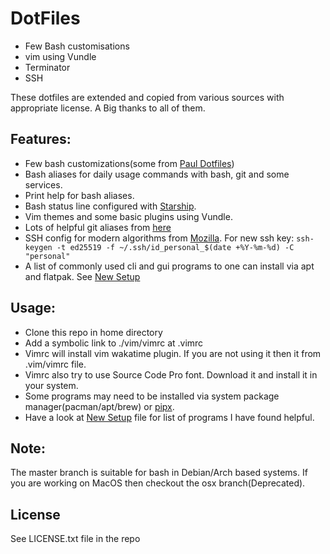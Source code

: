 # DotFiles

- Few Bash customisations
- vim using Vundle
- Terminator
- SSH

These dotfiles are extended and copied from various sources with appropriate license. A Big thanks to all of them.

## Features:

- Few bash customizations(some from [Paul Dotfiles](]https://github.com/paulirish/dotfiles))
- Bash aliases for daily usage commands with bash, git and some services.
- Print help for bash aliases.
- Bash status line configured with [Starship](https://starship.rs).
- Vim themes and some basic plugins using Vundle.
- Lots of helpful git aliases from [here](https://github.com/theskumar/dotfiles)
- SSH config for modern algorithms from [Mozilla](https://infosec.mozilla.org/guidelines/openssh). For new ssh key: `ssh-keygen -t ed25519 -f ~/.ssh/id_personal_$(date +%Y-%m-%d) -C "personal"`
- A list of commonly used cli and gui programs to one can install via apt and flatpak. See [New Setup](./new_setup.md)

## Usage:

- Clone this repo in home directory
- Add a symbolic link to ./vim/vimrc at .vimrc
- Vimrc will install vim wakatime plugin. If you are not using it then it from .vim/vimrc file.
- Vimrc also try to use Source Code Pro font. Download it and install it in your system.
- Some programs may need to be installed via system package manager(pacman/apt/brew) or [pipx](https://github.com/pipxproject/pipx/).
- Have a look at [New Setup](new_setup.md) file for list of programs I have found helpful.

## Note:

The master branch is suitable for bash in Debian/Arch based systems. If you are working on MacOS then checkout the osx branch(Deprecated).

## License

See LICENSE.txt file in the repo
